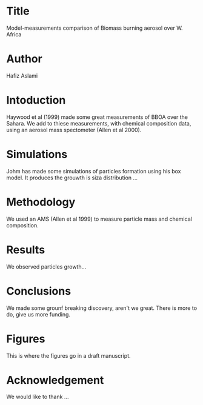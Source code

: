 # Title
Model-measurements comparison of Biomass burning aerosol over W. Africa

# Author
Hafiz Aslami

# Intoduction
Haywood et al (1999) made some great measurements of BBOA over the Sahara.
We add to thiese measurements, with chemical composition data, using an aerosol mass spectometer (Allen et al 2000).

# Simulations
Johm has made some simulations of particles formation using his box model.
It produces the grouwth is siza distribution ...

# Methodology
We used an AMS (Allen et al 1999) to measure particle mass and chemical composition.


# Results
We observed particles growth...

# Conclusions
We made some grounf breaking discovery, aren't we great.
There is more to do, give us more funding.

# Figures
This is where the figures go in a draft manuscript.

# Acknowledgement
We would like to thank ...